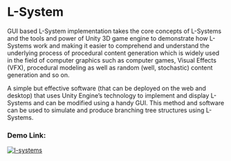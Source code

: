 # L-System

GUI based L-System implementation takes the core concepts of L-Systems and the tools and power of Unity 3D game engine to demonstrate how L-Systems work and making it easier to comprehend and understand the underlying process of procedural content generation which is widely used in the field of computer graphics such as computer games, Visual Effects (VFX), procedural modeling as well as random (well, stochastic) content generation and so on.

A simple but effective software (that can be deployed on the web and desktop) that uses Unity Engine’s technology to implement and display L-Systems and can be modified using a handy GUI.
This method and software can be used to simulate and produce branching tree structures using L-Systems.

### Demo Link:

[![l-systems](https://user-images.githubusercontent.com/36617987/157281699-ba90f925-c34a-4dd4-b210-5c683b6e3f31.jpg)](https://vimeo.com/651334166)
